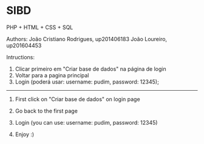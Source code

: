 # SIBD
 PHP + HTML + CSS + SQL
 
 Authors:
 João Cristiano Rodrigues, up201406183
 João Loureiro, up201604453
 
 Intructions:
 1. Clicar primeiro em "Criar base de dados" na página de login
 2. Voltar para a pagina principal
 3. Login (poderá usar: username: pudim, password: 12345);
 --------------------------------------------
 1. First click on "Criar base de dados" on login page
 2. Go back to the first page
 3. Login (you can use: username: pudim, password: 12345)
 

4. Enjoy :)
